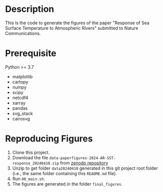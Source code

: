 # Description
This is the code to generate the figures of the paper "Response of Sea Surface Temperature to Atmospheric Rivers" submitted to Nature Communications.

# Prerequisite

Python >= 3.7
  - matplotlib
  - cartopy
  - numpy
  - scipy
  - netcdf4
  - xarray 
  - pandas
  - svg\_stack
  - cairosvg

# Reproducing Figures

1. Clone this project.
2. Download the file `data-paperfigures-2024-AR-SST-response_20240410.zip` from [zenodo repository](https://doi.org/10.5281/zenodo.10039181)
3. Unzip to get folder `data20240410` generated in this git project root folder (i.e., the same folder containing this `README.md` file).
4. Run `00_main.sh`.
5. The figures are generated in the folder `final_figures`.
